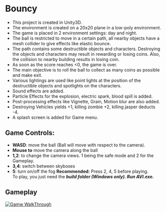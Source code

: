 # Bouncy #
	
* This project is created in Unity3D. 
*	The environment is created on a 20x20 plane in a low-poly environment. 
*	The game is placed in 2 environment settings: day and night. 
*	The ball is restricted to move in a certain path, all nearby objects have a mesh collider to give effects like elastic bounce. 
*	The path contains some destructible objects and characters. Destroying the objects and characters may result in rewarding or losing coins. Also, the collision to nearby building results in losing coin. 
*	As soon as the score reaches <0, the game is over. 
*	The main objective is to roll the ball to collect as many coins as possible and make exit.
*	Various lightings are used like point lights at the position of the destructible objects and spotlights on the characters. 
*	Sound effects are added. 
*	Particle Effects for the explosion, electric spark, blood spill is added. 
*	Post-processing effects like Vignette, Grain, Motion blur are also added.
*	Destroying Vehicles yields +1, killing zombie +2, killing jasper deducts -4.
*	A splash screen is added for Game menu.

## Game Controls: ##
*	**WASD**: move the ball (Ball will move with respect to the camera).
*	**Mouse to** move the camera along the ball 
*	**1,2**: to change the camera views. 1 being the safe mode and 2 for the Gameplay.
*	**3,4**: switch between skyboxes
*	**5**: turn on/off the fog
**Recommended:** Press 2, 4, 5 before playing.  
To play, you just need the ***build folder (Windows only). Run AVI.exe.*** 

## Gameplay ##
[![Gamw WalkThrough](https://img.youtube.com/vi/XfwxAPTr02g/0.jpg)](https://www.youtube.com/watch?v=XfwxAPTr02g)
